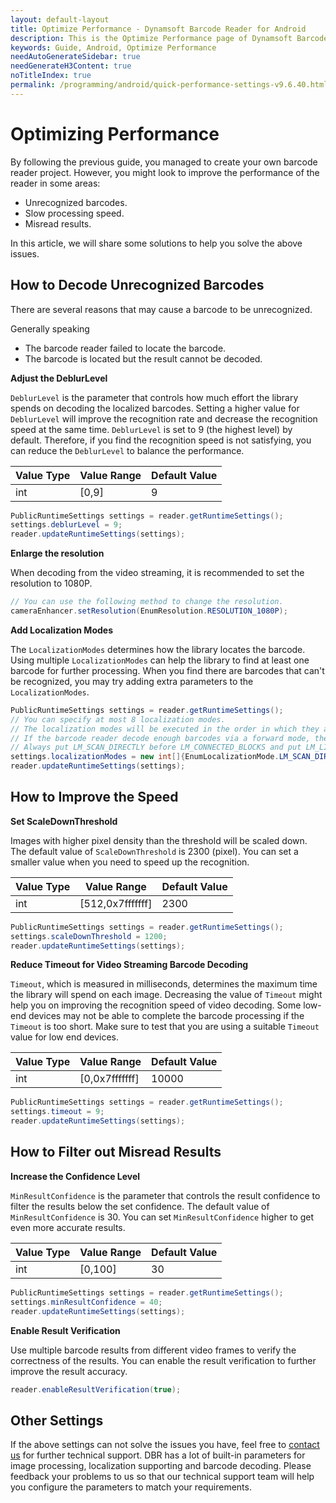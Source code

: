 ```yaml
---
layout: default-layout
title: Optimize Performance - Dynamsoft Barcode Reader for Android
description: This is the Optimize Performance page of Dynamsoft Barcode Reader for Android SDK.
keywords: Guide, Android, Optimize Performance
needAutoGenerateSidebar: true
needGenerateH3Content: true
noTitleIndex: true
permalink: /programming/android/quick-performance-settings-v9.6.40.html
---
```


# Optimizing Performance

By following the previous guide, you managed to create your own barcode reader project. However, you might look to improve the performance of the reader in some areas:

- Unrecognized barcodes.
- Slow processing speed.
- Misread results.

In this article, we will share some solutions to help you solve the above issues.

## How to Decode Unrecognized Barcodes

There are several reasons that may cause a barcode to be unrecognized. 

Generally speaking

- The barcode reader failed to locate the barcode.
- The barcode is located but the result cannot be decoded.

**Adjust the DeblurLevel**

`DeblurLevel` is the parameter that controls how much effort the library spends on decoding the localized barcodes. Setting a higher value for `DeblurLevel` will improve the recognition rate and decrease the recognition speed at the same time. `DeblurLevel` is set to 9 (the highest level) by default. Therefore, if you find the recognition speed is not satisfying, you can reduce the `DeblurLevel` to balance the performance.

| Value Type | Value Range | Default Value |
| ---------- | ----------- | ------------- |
| int | [0,9] | 9 |

```java
PublicRuntimeSettings settings = reader.getRuntimeSettings();
settings.deblurLevel = 9;
reader.updateRuntimeSettings(settings);
```

**Enlarge the resolution**

When decoding from the video streaming, it is recommended to set the resolution to 1080P.

```java
// You can use the following method to change the resolution.
cameraEnhancer.setResolution(EnumResolution.RESOLUTION_1080P);
```

**Add Localization Modes**

The `LocalizationModes` determines how the library locates the barcode. Using multiple `LocalizationModes` can help the library to find at least one barcode for further processing. When you find there are barcodes that can't be recognized, you may try adding extra parameters to the `LocalizationModes`.

```java
PublicRuntimeSettings settings = reader.getRuntimeSettings();
// You can specify at most 8 localization modes.
// The localization modes will be executed in the order in which they are set.
// If the barcode reader decode enough barcodes via a forward mode, the behind modes will not be executed
// Always put LM_SCAN_DIRECTLY before LM_CONNECTED_BLOCKS and put LM_LINES before LM_STATISTICS. Otherwise, they can't improve the readability.
settings.localizationModes = new int[]{EnumLocalizationMode.LM_SCAN_DIRECTLY,EnumLocalizationMode.LM_CONNECTED_BLOCKS,EnumLocalizationMode.LM_LINES,EnumLocalizationMode.LM_STATISTICS};
reader.updateRuntimeSettings(settings);
```

## How to Improve the Speed

**Set ScaleDownThreshold**

Images with higher pixel density than the threshold will be scaled down. The default value of `ScaleDownThreshold` is 2300 (pixel). You can set a smaller value when you need to speed up the recognition.

| Value Type | Value Range | Default Value |
| ---------- | ----------- | ------------- |
| int | [512,0x7fffffff] | 2300 |

```java
PublicRuntimeSettings settings = reader.getRuntimeSettings();
settings.scaleDownThreshold = 1200;
reader.updateRuntimeSettings(settings);
```

**Reduce Timeout for Video Streaming Barcode Decoding**

`Timeout`, which is measured in milliseconds, determines the maximum time the library will spend on each image. Decreasing the value of `Timeout` might help you on improving the recognition speed of video decoding. Some low-end devices may not be able to complete the barcode processing if the `Timeout` is too short. Make sure to test that you are using a suitable `Timeout` value for low end devices.

| Value Type | Value Range | Default Value |
| ---------- | ----------- | ------------- |
| int | [0,0x7fffffff] | 10000 |

```java
PublicRuntimeSettings settings = reader.getRuntimeSettings();
settings.timeout = 9;
reader.updateRuntimeSettings(settings);
```

## How to Filter out Misread Results

**Increase the Confidence Level**

`MinResultConfidence` is the parameter that controls the result confidence to filter the results below the set confidence. The default value of `MinResultConfidence` is 30. You can set `MinResultConfidence` higher to get even more accurate results.

| Value Type | Value Range | Default Value |
| ---------- | ----------- | ------------- |
| int | [0,100] | 30 |

```java
PublicRuntimeSettings settings = reader.getRuntimeSettings();
settings.minResultConfidence = 40;
reader.updateRuntimeSettings(settings);
```

**Enable Result Verification**

Use multiple barcode results from different video frames to verify the correctness of the results. You can enable the result verification to further improve the result accuracy.

```java
reader.enableResultVerification(true);
```

## Other Settings

If the above settings can not solve the issues you have, feel free to <a href="https://www.dynamsoft.com/contact/" target="_blank">contact us</a> for further technical support. DBR has a lot of built-in parameters for image processing, localization supporting and barcode decoding. Please feedback your problems to us so that our technical support team will help you configure the parameters to match your requirements.
